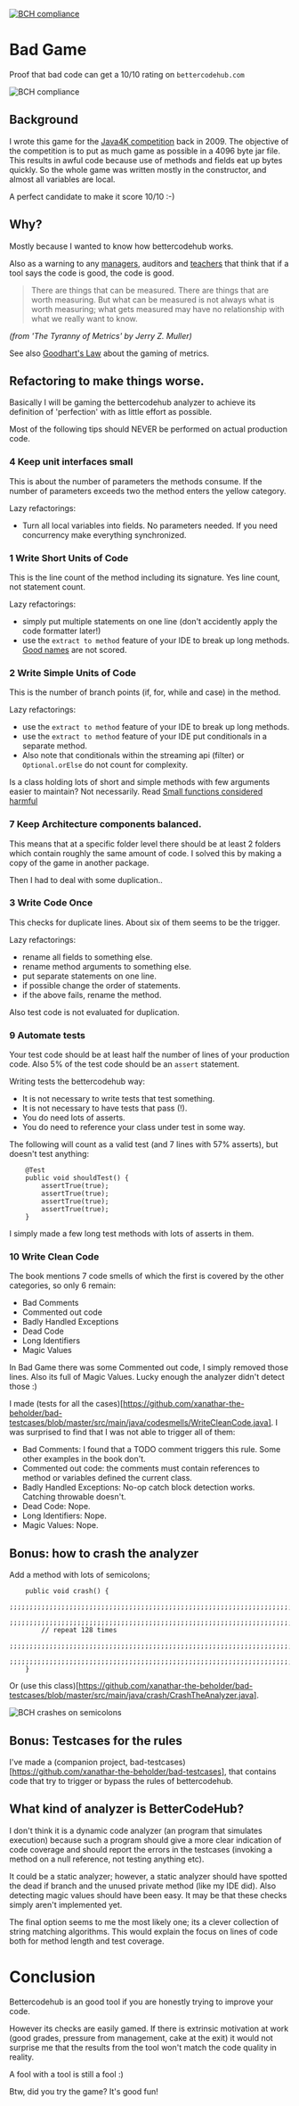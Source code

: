 [![BCH compliance](https://bettercodehub.com/edge/badge/xanathar-the-beholder/bad-game?branch=master)](https://bettercodehub.com/)

# Bad Game

Proof that bad code can get a 10/10 rating on `bettercodehub.com`

![BCH compliance](./bettercodehub-20180908.png)

## Background

I wrote this game for the [Java4K competition](http://www.java4k.com/index.php?action=games&method=view&gid=216) back in 2009. 
The objective of the competition is to put as much game as possible in a 4096 byte jar file.
This results in awful code because use of methods and fields eat up bytes quickly.
So the whole game was written mostly in the constructor, and almost all variables are local.

A perfect candidate to make it score 10/10 :-)

## Why?

Mostly because I wanted to know how bettercodehub works.

Also as a warning to any [managers](https://medium.com/bettercode/code-quality-human-variables-in-the-equation-616e9d2e8980), auditors and [teachers](https://medium.com/bettercode/higher-grades-for-better-code-23183648f793) that think that if a tool says the code is good, the code is good.

> There are things that can be measured. There are things that are worth measuring. But what can be measured is not always what is worth measuring; what gets measured may have no relationship with what we really want to know.

_(from 'The Tyranny of Metrics' by Jerry Z. Muller)_

See also [Goodhart's Law](https://en.wikipedia.org/wiki/Goodhart%27s_law) about the gaming of metrics.

## Refactoring to make things worse.

Basically I will be gaming the bettercodehub analyzer to achieve its definition of 'perfection' with as little effort as possible.

Most of the following tips should NEVER be performed on actual production code. 

### 4 Keep unit interfaces small

This is about the number of parameters the methods consume. 
If the number of parameters exceeds two the method enters the yellow category.

Lazy refactorings:
- Turn all local variables into fields. No parameters needed. If you need concurrency make everything synchronized.

### 1 Write Short Units of Code

This is the line count of the method including its signature. Yes line count, not statement count.

Lazy refactorings:
- simply put multiple statements on one line (don't accidently apply the code formatter later!)
- use the `extract to method` feature of your IDE to break up long methods. [Good names](https://www.youtube.com/watch?v=SctS56YQ6fg) are not scored.

### 2 Write Simple Units of Code

This is the number of branch points (if, for, while and case) in the method.

Lazy refactorings:
- use the `extract to method` feature of your IDE to break up long methods.
- use the `extract to method` feature of your IDE put conditionals in a separate method.
- Also note that conditionals within the streaming api (filter) or `Optional.orElse` do not count for complexity.

Is a class holding lots of short and simple methods with few arguments easier to maintain? 
Not necessarily. Read [Small functions considered harmful](https://medium.com/@copyconstruct/small-functions-considered-harmful-91035d316c29)

### 7 Keep Architecture components balanced.

This means that at a specific folder level there should be at least 2 folders which contain roughly the same amount of code.
I solved this by making a copy of the game in another package.

Then I had to deal with some duplication..

### 3 Write Code Once  

This checks for duplicate lines. About six of them seems to be the trigger.

Lazy refactorings:
- rename all fields to something else.
- rename method arguments to something else.
- put separate statements on one line.
- if possible change the order of statements.
- if the above fails, rename the method.

Also test code is not evaluated for duplication. 

### 9 Automate tests

Your test code should be at least half the number of lines of your production code.
Also 5% of the test code should be an `assert` statement.

Writing tests the bettercodehub way:
- It is not necessary to write tests that test something. 
- It is not necessary to have tests that pass (!).
- You do need lots of asserts.
- You do need to reference your class under test in some way.

The following will count as a valid test (and 7 lines with 57% asserts), but doesn't test anything:

```
    @Test
    public void shouldTest() {
        assertTrue(true);
        assertTrue(true);
        assertTrue(true);
        assertTrue(true);
    }
```

I simply made a few long test methods with lots of asserts in them.
 
### 10 Write Clean Code

The book mentions 7 code smells of which the first is covered by the other categories, so only 6 remain:
- Bad Comments
- Commented out code
- Badly Handled Exceptions
- Dead Code
- Long Identifiers
- Magic Values

In Bad Game there was some Commented out code, I simply removed those lines.
Also its full of Magic Values. Lucky enough the analyzer didn't detect those :)

I made (tests for all the cases)[https://github.com/xanathar-the-beholder/bad-testcases/blob/master/src/main/java/codesmells/WriteCleanCode.java]. 
I was surprised to find that I was not able to trigger all of them:
- Bad Comments: I found that a TODO comment triggers this rule. Some other examples in the book don't.
- Commented out code: the comments must contain references to method or variables defined the current class.
- Badly Handled Exceptions: No-op catch block detection works. Catching throwable doesn't.
- Dead Code: Nope.
- Long Identifiers: Nope.
- Magic Values: Nope.

## Bonus: how to crash the analyzer

Add a method with lots of semicolons;

```
    public void crash() {
        ;;;;;;;;;;;;;;;;;;;;;;;;;;;;;;;;;;;;;;;;;;;;;;;;;;;;;;;;;;;;;;;;;;;;;;;;;;;;;;;;;;;;;;;;;
        ;;;;;;;;;;;;;;;;;;;;;;;;;;;;;;;;;;;;;;;;;;;;;;;;;;;;;;;;;;;;;;;;;;;;;;;;;;;;;;;;;;;;;;;;;
        // repeat 128 times
        ;;;;;;;;;;;;;;;;;;;;;;;;;;;;;;;;;;;;;;;;;;;;;;;;;;;;;;;;;;;;;;;;;;;;;;;;;;;;;;;;;;;;;;;;;
        ;;;;;;;;;;;;;;;;;;;;;;;;;;;;;;;;;;;;;;;;;;;;;;;;;;;;;;;;;;;;;;;;;;;;;;;;;;;;;;;;;;;;;;;;;
    }
```

Or (use this class)[https://github.com/xanathar-the-beholder/bad-testcases/blob/master/src/main/java/crash/CrashTheAnalyzer.java].

![BCH crashes on semicolons](./bch-semicolon-crash.png)

## Bonus: Testcases for the rules

I've made a (companion project, bad-testcases)[https://github.com/xanathar-the-beholder/bad-testcases], that contains code that try to trigger or bypass the rules of bettercodehub. 

## What kind of analyzer is BetterCodeHub?

I don't think it is a dynamic code analyzer (an program that simulates execution) because such a program should give a more clear indication of code coverage and should report the errors in the testcases (invoking a method on a null reference, not testing anything etc).

It could be a static analyzer; however, a static analyzer should have spotted the dead if branch and the unused private method (like my IDE did). Also detecting magic values should have been easy. It may be that these checks simply aren't implemented yet.

The final option seems to me the most likely one; its a clever collection of string matching algorithms. This would explain the focus on lines of code both for method length and test coverage.   
  
# Conclusion

Bettercodehub is an good tool if you are honestly trying to improve your code.

However its checks are easily gamed. If there is extrinsic motivation at work (good grades, pressure from management, cake at the exit) it would not surprise me that the results from the tool won't match the code quality in reality.

A fool with a tool is still a fool :)  

Btw, did you try the game? It's good fun!
